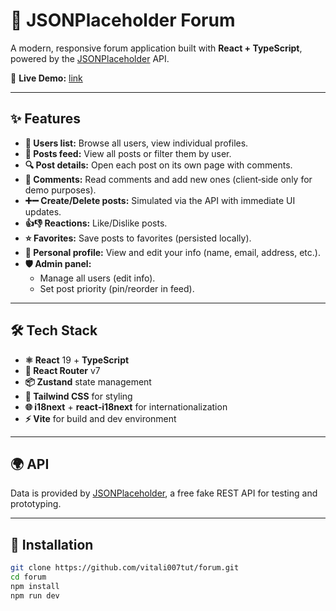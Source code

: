 # 💬 JSONPlaceholder Forum

A modern, responsive forum application built with **React + TypeScript**, powered by the [JSONPlaceholder](https://jsonplaceholder.typicode.com/) API.

🔗 **Live Demo:** [link](https://vitali007tut.github.io/forum/)

---

## ✨ Features

- **👥 Users list:** Browse all users, view individual profiles.
- **📝 Posts feed:** View all posts or filter them by user.
- **🔍 Post details:** Open each post on its own page with comments.
- **💬 Comments:** Read comments and add new ones (client‑side only for demo purposes).
- **➕➖ Create/Delete posts:** Simulated via the API with immediate UI updates.
- **👍👎 Reactions:** Like/Dislike posts.
- **⭐ Favorites:** Save posts to favorites (persisted locally).
- **🙍 Personal profile:** View and edit your info (name, email, address, etc.).
- **🛡️ Admin panel:**  
  - Manage all users (edit info).  
  - Set post priority (pin/reorder in feed).

---

## 🛠️ Tech Stack

- **⚛️ React** 19 + **TypeScript**
- **🧭 React Router** v7
- **📦 Zustand** state management
- **🎨 Tailwind CSS** for styling
- **🌐 i18next** + **react‑i18next** for internationalization
- **⚡ Vite** for build and dev environment

---

## 🌍 API

Data is provided by [JSONPlaceholder](https://jsonplaceholder.typicode.com/), a free fake REST API for testing and prototyping.

---

## 🚀 Installation

```bash
git clone https://github.com/vitali007tut/forum.git
cd forum
npm install
npm run dev

